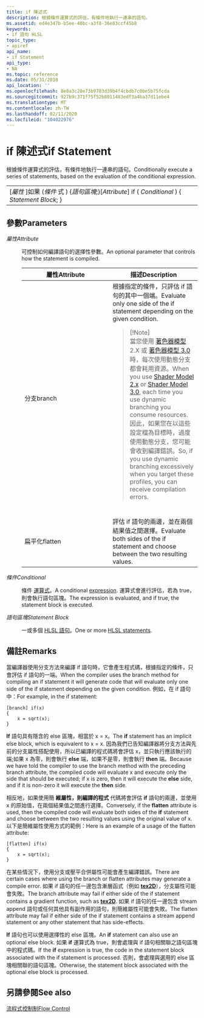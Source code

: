 ```yaml
---
title: if 陳述式
description: 根據條件運算式的評估，有條件地執行一連串的語句。
ms.assetid: ed4e347b-b5ee-40bc-a3f8-36e83ccf45b8
keywords:
- if 語句 HLSL
topic_type:
- apiref
api_name:
- if Statement
api_type:
- NA
ms.topic: reference
ms.date: 05/31/2018
api_location: ''
ms.openlocfilehash: 8e8a3c20e73b9783d39b4f4cbdb7c0be5b75fcda
ms.sourcegitcommit: 927b9c371f75f52b8011483edf3a4ba37d11ebe4
ms.translationtype: MT
ms.contentlocale: zh-TW
ms.lasthandoff: 02/11/2020
ms.locfileid: "104022976"
---
```

# <a name="if-statement"></a><span data-ttu-id="49ac8-104">if 陳述式</span><span class="sxs-lookup"><span data-stu-id="49ac8-104">if Statement</span></span>

<span data-ttu-id="49ac8-105">根據條件運算式的評估，有條件地執行一連串的語句。</span><span class="sxs-lookup"><span data-stu-id="49ac8-105">Conditionally execute a series of statements, based on the evaluation of the conditional expression.</span></span>



|                                                               |
|---------------------------------------------------------------|
| <span data-ttu-id="49ac8-106">\[*屬性* \]如果 (*條件* 式 ) {*語句區塊*;}</span><span class="sxs-lookup"><span data-stu-id="49ac8-106">\[*Attribute*\] if ( *Conditional* ) {   *Statement Block*; }</span></span> |



 

## <a name="parameters"></a><span data-ttu-id="49ac8-107">參數</span><span class="sxs-lookup"><span data-stu-id="49ac8-107">Parameters</span></span>

<dl> <dt>

<span data-ttu-id="49ac8-108"><span id="Attribute"></span><span id="attribute"></span><span id="ATTRIBUTE"></span>*屬性*</span><span class="sxs-lookup"><span data-stu-id="49ac8-108"><span id="Attribute"></span><span id="attribute"></span><span id="ATTRIBUTE"></span>*Attribute*</span></span>
</dt> <dd>

<span data-ttu-id="49ac8-109">可控制如何編譯語句的選擇性參數。</span><span class="sxs-lookup"><span data-stu-id="49ac8-109">An optional parameter that controls how the statement is compiled.</span></span>



<table>
<colgroup>
<col style="width: 50%" />
<col style="width: 50%" />
</colgroup>
<thead>
<tr class="header">
<th><span data-ttu-id="49ac8-110">屬性</span><span class="sxs-lookup"><span data-stu-id="49ac8-110">Attribute</span></span></th>
<th><span data-ttu-id="49ac8-111">描述</span><span class="sxs-lookup"><span data-stu-id="49ac8-111">Description</span></span></th>
</tr>
</thead>
<tbody>
<tr class="odd">
<td><span data-ttu-id="49ac8-112">分支</span><span class="sxs-lookup"><span data-stu-id="49ac8-112">branch</span></span></td>
<td><span data-ttu-id="49ac8-113">根據指定的條件，只評估 if 語句的其中一個端。</span><span class="sxs-lookup"><span data-stu-id="49ac8-113">Evaluate only one side of the if statement depending on the given condition.</span></span>
<blockquote>
[!Note]<br />
<span data-ttu-id="49ac8-114">當您使用 <a href="dx-graphics-hlsl-sm2.md">著色器模型</a> 2.X 或 <a href="dx-graphics-hlsl-sm3.md">著色器模型 3.0</a>時，每次使用動態分支都會耗用資源。</span><span class="sxs-lookup"><span data-stu-id="49ac8-114">When you use <a href="dx-graphics-hlsl-sm2.md">Shader Model 2.x</a> or <a href="dx-graphics-hlsl-sm3.md">Shader Model 3.0</a>, each time you use dynamic branching you consume resources.</span></span> <span data-ttu-id="49ac8-115">因此，如果您在以這些設定檔為目標時，過度使用動態分支，您可能會收到編譯錯誤。</span><span class="sxs-lookup"><span data-stu-id="49ac8-115">So, if you use dynamic branching excessively when you target these profiles, you can receive compilation errors.</span></span>
</blockquote>
<br/></td>
</tr>
<tr class="even">
<td><span data-ttu-id="49ac8-116">扁平化</span><span class="sxs-lookup"><span data-stu-id="49ac8-116">flatten</span></span></td>
<td><span data-ttu-id="49ac8-117">評估 if 語句的兩邊，並在兩個結果值之間選擇。</span><span class="sxs-lookup"><span data-stu-id="49ac8-117">Evaluate both sides of the if statement and choose between the two resulting values.</span></span></td>
</tr>
</tbody>
</table>



 

</dd> <dt>

<span data-ttu-id="49ac8-118"><span id="Conditional"></span><span id="conditional"></span><span id="CONDITIONAL"></span>*條件*</span><span class="sxs-lookup"><span data-stu-id="49ac8-118"><span id="Conditional"></span><span id="conditional"></span><span id="CONDITIONAL"></span>*Conditional*</span></span>
</dt> <dd>

<span data-ttu-id="49ac8-119">條件 [運算式](dx-graphics-hlsl-expressions.md)。</span><span class="sxs-lookup"><span data-stu-id="49ac8-119">A conditional [expression](dx-graphics-hlsl-expressions.md).</span></span> <span data-ttu-id="49ac8-120">運算式會進行評估，若為 true，則會執行語句區塊。</span><span class="sxs-lookup"><span data-stu-id="49ac8-120">The expression is evaluated, and if true, the statement block is executed.</span></span>

</dd> <dt>

<span data-ttu-id="49ac8-121"><span id="Statement_Block"></span><span id="statement_block"></span><span id="STATEMENT_BLOCK"></span>*語句區塊*</span><span class="sxs-lookup"><span data-stu-id="49ac8-121"><span id="Statement_Block"></span><span id="statement_block"></span><span id="STATEMENT_BLOCK"></span>*Statement Block*</span></span>
</dt> <dd>

<span data-ttu-id="49ac8-122">一或多個 [HLSL 語句](dx-graphics-hlsl-statement-blocks.md)。</span><span class="sxs-lookup"><span data-stu-id="49ac8-122">One or more [HLSL statements](dx-graphics-hlsl-statement-blocks.md).</span></span>

</dd> </dl>

## <a name="remarks"></a><span data-ttu-id="49ac8-123">備註</span><span class="sxs-lookup"><span data-stu-id="49ac8-123">Remarks</span></span>

<span data-ttu-id="49ac8-124">當編譯器使用分支方法來編譯 if 語句時，它會產生程式碼，根據指定的條件，只會評估 if 語句的一端。</span><span class="sxs-lookup"><span data-stu-id="49ac8-124">When the compiler uses the branch method for compiling an if statement it will generate code that will evaluate only one side of the if statement depending on the given condition.</span></span> <span data-ttu-id="49ac8-125">例如，在 if 語句中：</span><span class="sxs-lookup"><span data-stu-id="49ac8-125">For example, in the if statement:</span></span>


```
[branch] if(x)
{
    x = sqrt(x);
}
```



<span data-ttu-id="49ac8-126">**If** 語句具有隱含的 else 區塊，相當於 x = x。</span><span class="sxs-lookup"><span data-stu-id="49ac8-126">The **if** statement has an implicit else block, which is equivalent to x = x.</span></span> <span data-ttu-id="49ac8-127">因為我們已告知編譯器將分支方法與先前的分支屬性搭配使用，所以已編譯的程式碼將會評估 x，並只執行應該執行的端;如果 x 為零，則會執行 **else** 端，如果不是零，則會執行 **then** 端。</span><span class="sxs-lookup"><span data-stu-id="49ac8-127">Because we have told the compiler to use the branch method with the preceding branch attribute, the compiled code will evaluate x and execute only the side that should be executed; if x is zero, then it will execute the **else** side, and if it is non-zero it will execute the **then** side.</span></span>

<span data-ttu-id="49ac8-128">相反地，如果使用簡 **維屬性，則編譯的程式** 代碼將會評估 **if** 語句的兩邊，並使用 x 的原始值，在兩個結果值之間進行選擇。</span><span class="sxs-lookup"><span data-stu-id="49ac8-128">Conversely, if the **flatten** attribute is used, then the compiled code will evaluate both sides of the **if** statement and choose between the two resulting values using the original value of x.</span></span> <span data-ttu-id="49ac8-129">以下是簡維屬性使用方式的範例：</span><span class="sxs-lookup"><span data-stu-id="49ac8-129">Here is an example of a usage of the flatten attribute:</span></span>


```
[flatten] if(x)
{
    x = sqrt(x);
}
```



<span data-ttu-id="49ac8-130">在某些情況下，使用分支或壓平合併屬性可能會產生編譯錯誤。</span><span class="sxs-lookup"><span data-stu-id="49ac8-130">There are certain cases where using the branch or flatten attributes may generate a compile error.</span></span> <span data-ttu-id="49ac8-131">如果 if 語句的任一邊包含漸層函式（例如 [**tex2D**](dx-graphics-hlsl-tex2d.md)），分支屬性可能會失敗。</span><span class="sxs-lookup"><span data-stu-id="49ac8-131">The branch attribute may fail if either side of the if statement contains a gradient function, such as [**tex2D**](dx-graphics-hlsl-tex2d.md).</span></span> <span data-ttu-id="49ac8-132">如果 if 語句的任一邊包含 stream append 語句或任何其他具有副作用的語句，則簡維屬性可能會失敗。</span><span class="sxs-lookup"><span data-stu-id="49ac8-132">The flatten attribute may fail if either side of the if statement contains a stream append statement or any other statement that has side-effects.</span></span>

<span data-ttu-id="49ac8-133">**If** 語句也可以使用選擇性的 else 區塊。</span><span class="sxs-lookup"><span data-stu-id="49ac8-133">An **if** statement can also use an optional else block.</span></span> <span data-ttu-id="49ac8-134">如果 **if** 運算式為 true，則會處理與 if 語句相關聯之語句區塊中的程式碼。</span><span class="sxs-lookup"><span data-stu-id="49ac8-134">If the **if** expression is true, the code in the statement block associated with the if statement is processed.</span></span> <span data-ttu-id="49ac8-135">否則，會處理與選用的 else 區塊相關聯的語句區塊。</span><span class="sxs-lookup"><span data-stu-id="49ac8-135">Otherwise, the statement block associated with the optional else block is processed.</span></span>

## <a name="see-also"></a><span data-ttu-id="49ac8-136">另請參閱</span><span class="sxs-lookup"><span data-stu-id="49ac8-136">See also</span></span>

<dl> <dt>

[<span data-ttu-id="49ac8-137">流程式控制制</span><span class="sxs-lookup"><span data-stu-id="49ac8-137">Flow Control</span></span>](dx-graphics-hlsl-flow-control.md)
</dt> </dl>

 

 





